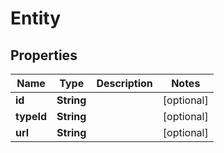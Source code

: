 

# Entity


## Properties

Name | Type | Description | Notes
------------ | ------------- | ------------- | -------------
**id** | **String** |  |  [optional]
**typeId** | **String** |  |  [optional]
**url** | **String** |  |  [optional]



